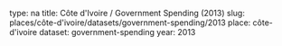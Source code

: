 type: na
title: Côte d'Ivoire / Government Spending (2013)
slug: places/côte-d'ivoire/datasets/government-spending/2013
place: côte-d'ivoire
dataset: government-spending
year: 2013
